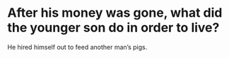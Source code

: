 # After his money was gone, what did the younger son do in order to live?

He hired himself out to feed another man’s pigs.
